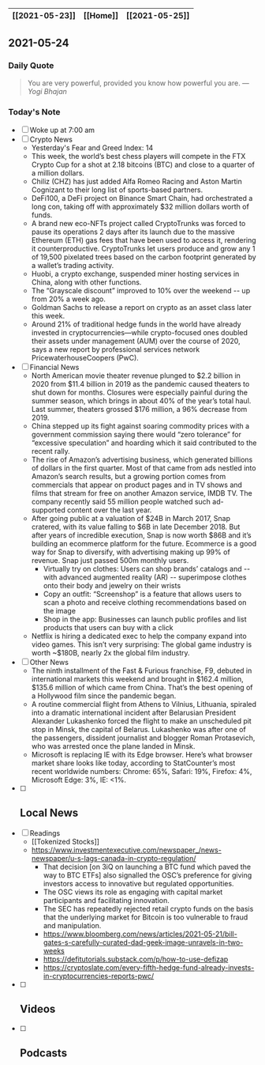 | [[2021-05-23]] | [[Home]] | [[2021-05-25]] |
| :------------: | :------: | :------------: |

## 2021-05-24 

### Daily Quote
> You are very powerful, provided you know how powerful you are.
> &mdash; <cite>Yogi Bhajan</cite>

### Today's Note
- [ ] Woke up at 7:00 am
- [ ] Crypto News
	- Yesterday's Fear and Greed Index: 14
	- This week, the world’s best chess players will compete in the FTX Crypto Cup for a shot at 2.18 bitcoins (BTC) and close to a quarter of a million dollars.
	- Chiliz (CHZ) has just added Alfa Romeo Racing and Aston Martin Cognizant to their long list of sports-based partners.
	- DeFi100, a DeFi project on Binance Smart Chain, had orchestrated a long con, taking off with approximately $32 million dollars worth of funds.
	- A brand new eco-NFTs project called CryptoTrunks was forced to pause its operations 2 days after its launch due to the massive Ethereum (ETH) gas fees that have been used to access it, rendering it counterproductive. CryptoTrunks let users produce and grow any 1 of 19,500 pixelated trees based on the carbon footprint generated by a wallet’s trading activity.
	- Huobi, a crypto exchange, suspended miner hosting services in China, along with other functions.
	- The “Grayscale discount” improved to 10% over the weekend -- up from 20% a week ago.
	- Goldman Sachs to release a report on crypto as an asset class later this week.
	- Around 21% of traditional hedge funds in the world have already invested in cryptocurrencies—while crypto-focused ones doubled their assets under management (AUM) over the course of 2020, says a new report by professional services network PricewaterhouseCoopers (PwC).
- [ ] Financial News
	- North American movie theater revenue plunged to $2.2 billion in 2020 from $11.4 billion in 2019 as the pandemic caused theaters to shut down for months. Closures were especially painful during the summer season, which brings in about 40% of the year’s total haul. Last summer, theaters grossed $176 million, a 96% decrease from 2019.
	- China stepped up its fight against soaring commodity prices with a government commission saying there would “zero tolerance” for “excessive speculation” and hoarding which it said contributed to the recent rally.
	- The rise of Amazon’s advertising business, which generated billions of dollars in the first quarter. Most of that came from ads nestled into Amazon’s search results, but a growing portion comes from commercials that appear on product pages and in TV shows and films that stream for free on another Amazon service, IMDB TV. The company recently said 55 million people watched such ad-supported content over the last year.
	- After going public at a valuation of $24B in March 2017, Snap cratered, with its value falling to $6B in late December 2018. But after years of incredible execution, Snap is now worth $86B and it’s building an ecommerce platform for the future. Ecommerce is a good way for Snap to diversify, with advertising making up 99% of revenue. Snap just passed 500m monthly users.
		- Virtually try on clothes: Users can shop brands’ catalogs and -- with advanced augmented reality (AR) -- superimpose clothes onto their body and jewelry on their wrists
		- Copy an outfit: “Screenshop” is a feature that allows users to scan a photo and receive clothing recommendations based on the image
		- Shop in the app: Businesses can launch public profiles and list products that users can buy with a click
	- Netflix is hiring a dedicated exec to help the company expand into video games. This isn’t very surprising: The global game industry is worth ~$180B, nearly 2x the global film industry.
- [ ] Other News
	- The ninth installment of the Fast & Furious franchise, F9, debuted in international markets this weekend and brought in $162.4 million, $135.6 million of which came from China. That’s the best opening of a Hollywood film since the pandemic began.
	- A routine commercial flight from Athens to Vilnius, Lithuania, spiraled into a dramatic international incident after Belarusian President Alexander Lukashenko forced the flight to make an unscheduled pit stop in Minsk, the capital of Belarus. Lukashenko was after one of the passengers, dissident journalist and blogger Roman Protasevich, who was arrested once the plane landed in Minsk.
	- Microsoft is replacing IE with its Edge browser. Here’s what browser market share looks like today, according to StatCounter’s most recent worldwide numbers: Chrome: 65%, Safari: 19%, Firefox: 4%, Microsoft Edge: 3%, IE: <1%. 
- [ ] Local News
	-
- [ ] Readings
	- [[Tokenized Stocks]]
	- https://www.investmentexecutive.com/newspaper_/news-newspaper/u-s-lags-canada-in-crypto-regulation/
		- That decision [on 3iQ on launching a BTC fund which paved the way to BTC ETFs] also signalled the OSC’s preference for giving investors access to innovative but regulated opportunities.
		- The OSC views its role as engaging with capital market participants and facilitating innovation.
		- The SEC has repeatedly rejected retail crypto funds on the basis that the underlying market for Bitcoin is too vulnerable to fraud and manipulation.
		- https://www.bloomberg.com/news/articles/2021-05-21/bill-gates-s-carefully-curated-dad-geek-image-unravels-in-two-weeks
		- https://defitutorials.substack.com/p/how-to-use-defizap
		- https://cryptoslate.com/every-fifth-hedge-fund-already-invests-in-cryptocurrencies-reports-pwc/
- [ ] Videos
	- 
- [ ] Podcasts
	- 

